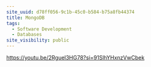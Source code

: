 ```yaml
---
site_uuid: d78ff056-9c1b-45c0-b584-b75a8fb44374
title: MongoDB
tags:
  - Software Development
  - Databases
site_visibility: public
---
```


https://youtu.be/2Rguel3HG78?si=91SlhYHxnzVwCbek
